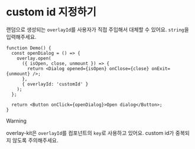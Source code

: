 # custom id 지정하기

랜덤으로 생성되는 `overlayId`를 사용자가 직접 주입해서 대체할 수 있어요. `string`을 입력해주세요.

```tsx
function Demo() {
  const openDialog = () => {
    overlay.open(
      ({ isOpen, close, unmount }) => {
        return <Dialog opened={isOpen} onClose={close} onExit={unmount} />;
      },
      { overlayId: 'customId' }
    );
  };

  return <Button onClick={openDialog}>Open dialog</Button>;
}
```

> [!WARNING]
> overlay-kit은 `overlayId`를 컴포넌트의 `key`로 사용하고 있어요. custom id가 중복되지 않도록 주의해주세요.